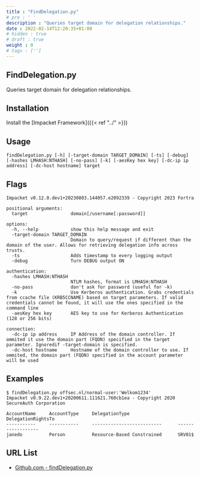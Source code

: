 ```yaml
---
title : "FindDelegation.py"
# pre : ' '
description : "Queries target domain for delegation relationships."
date : 2022-02-14T12:20:35+01:00
# hidden : true
# draft : true
weight : 0
# tags : ['']
---
```


## FindDelegation.py

Queries target domain for delegation relationships.

## Installation

Install the [Impacket Framework]({{< ref "../" >}})

## Usage

```plain
findDelegation.py [-h] [-target-domain TARGET_DOMAIN] [-ts] [-debug] [-hashes LMHASH:NTHASH] [-no-pass] [-k] [-aesKey hex key] [-dc-ip ip address] [-dc-host hostname] target
```

## Flags

```plain
Impacket v0.12.0.dev1+20230803.144057.e2092339 - Copyright 2023 Fortra

positional arguments:
  target                domain[/username[:password]]

options:
  -h, --help            show this help message and exit
  -target-domain TARGET_DOMAIN
                        Domain to query/request if different than the domain of the user. Allows for retrieving delegation info across trusts.
  -ts                   Adds timestamp to every logging output
  -debug                Turn DEBUG output ON

authentication:
  -hashes LMHASH:NTHASH
                        NTLM hashes, format is LMHASH:NTHASH
  -no-pass              don't ask for password (useful for -k)
  -k                    Use Kerberos authentication. Grabs credentials from ccache file (KRB5CCNAME) based on target parameters. If valid credentials cannot be found, it will use the ones specified in the command line
  -aesKey hex key       AES key to use for Kerberos Authentication (128 or 256 bits)

connection:
  -dc-ip ip address     IP Address of the domain controller. If ommited it use the domain part (FQDN) specified in the target parameter. Ignoredif -target-domain is specified.
  -dc-host hostname     Hostname of the domain controller to use. If ommited, the domain part (FQDN) specified in the account parameter will be used
```

## Examples

```plain
$ findDelegation.py offsec.nl/normal-user:'Welkom1234'
Impacket v0.9.22.dev1+20200611.111621.760cb1ea - Copyright 2020 SecureAuth Corporation

AccountName     AccountType     DelegationType                  DelegationRightsTo
-----------     -----------     --------------------------      ------------------
janedo          Person          Resource-Based Constrained      SRV01$
```

## URL List

- [Github.com - findDelegation.py](https://github.com/fortra/impacket/blob/master/examples/findDelegation.py)
